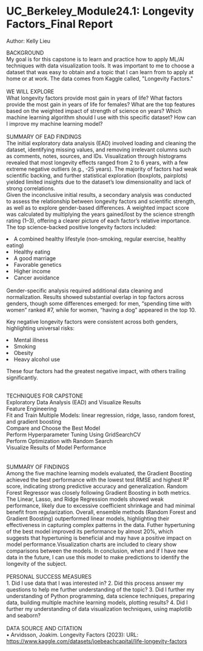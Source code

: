 # UC_Berkeley_Module24.1: Longevity Factors_Final Report
Author: Kelly Lieu <br/>

BACKGROUND <br/>
My goal is for this capstone is to learn and practice how to apply ML/AI techniques with data visualization tools. It was important to me to choose a dataset that was easy to obtain and a topic that I can learn from to apply at home or at work. The data comes from Kaggle called, "Longevity Factors." 
<br/><br/>
WE WILL EXPLORE <br/>
What longevity factors provide most gain in years of life?
What factors provide the most gain in years of life for females?
What are the top features based on the weighted impact of strength of science on years?
Which machine learning algorithm should I use with this specific dataset?
How can I improve my machine learning model?
<br/><br/>
SUMMARY OF EAD FINDINGS <br/>
The initial exploratory data analysis (EAD) involved loading and cleaning the dataset, identifying missing values, and removing irrelevant columns such as comments, notes, sources, and IDs. Visualization through histograms revealed that most longevity effects ranged from 2 to 6 years, with a few extreme negative outliers (e.g., -25 years). The majority of factors had weak scientific backing, and further statistical exploration (boxplots, pairplots) yielded limited insights due to the dataset’s low dimensionality and lack of strong correlations.
<br/>
Given the inconclusive initial results, a secondary analysis was conducted to assess the relationship between longevity factors and scientific strength, as well as to explore gender-based differences. A weighted impact score was calculated by multiplying the years gained/lost by the science strength rating (1–3), offering a clearer picture of each factor’s relative importance.
<br/>
The top science-backed positive longevity factors included:

<li>A combined healthy lifestyle (non-smoking, regular exercise, healthy eating)</li>
<li>Healthy eating</li>
<li>A good marriage</li>
<li>Favorable genetics</li>
<li>Higher income</li>
<li>Cancer avoidance</li>
<br/>
Gender-specific analysis required additional data cleaning and normalization. Results showed substantial overlap in top factors across genders, though some differences emerged: for men, “spending time with women” ranked #7, while for women, “having a dog” appeared in the top 10.

Key negative longevity factors were consistent across both genders, highlighting universal risks:
<li>Mental illness</li>
<li>Smoking</li>
<li>Obesity</li>
<li>Heavy alcohol use</li>

These four factors had the greatest negative impact, with others trailing significantly.
<br/><br/>

TECHNIQUES FOR CAPSTONE <br/>
Exploratory Data Analysis (EAD) and Visualize Results<br/>
Feature Engineering<br/>
Fit and Train Multiple Models: linear regression, ridge, lasso, random forest, and gradient boosting<br/>
Compare and Choose the Best Model<br/>
Perform Hyperparameter Tuning Using GridSearchCV<br/>
Perform Optimization with Random Search<br/>
Visualize Results of Model Performance<br/>
<br/><br/>
SUMMARY OF FINDINGS<br/>
Among the five machine learning models evaluated, the Gradient Boosting achieved the best performance with the lowest test RMSE and highest R² score, indicating strong predictive accuracy and generalization. Random Forest Regressor was closely following Gradient Boosting in both metrics. The Linear, Lasso, and Ridge Regression models showed weak performance, likely due to excessive coefficient shrinkage and had minimal benefit from regularization. Overall, ensemble methods (Random Forest and Gradient Boosting) outperformed linear models, highlighting their effectiveness in capturing complex patterns in the data. Futher hypertuning of the best model improved its performance by almost 20%, which suggests that hypertuning is beneficial and may have a positive impact on model performance.Visualization charts are included to cleary show comparisons between the models. In conclusion, when and if I have new data in the future, I can use this model to make predictions to identify the longevity of the subject.
<br/>
<br/>
PERSONAL SUCCESS MEASURES <br/>
	1. Did I use data that I was interested in?
	2. Did this process answer my questions to help me further understanding of the topic?
	3. Did I further my understanding of Python programming, data science techniques, preparing data, building multiple machine learning models, plotting results?
	4. Did I further my understanding of data visualization techniques, using maplotlib and seaborn?
<br/><br/>
DATA SOURCE AND CITATION <br/>
• Arvidsson, Joakim. Longevity Factors (2023): URL: https://www.kaggle.com/datasets/joebeachcapital/life-longevity-factors